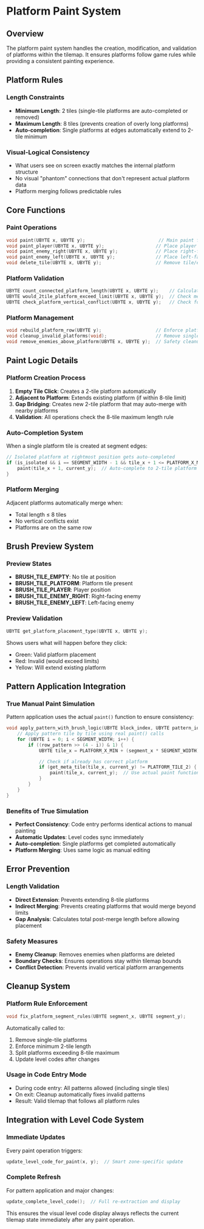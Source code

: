 # Platform Paint System

## Overview

The platform paint system handles the creation, modification, and validation of platforms within the tilemap. It ensures platforms follow game rules while providing a consistent painting experience.

## Platform Rules

### Length Constraints

- **Minimum Length**: 2 tiles (single-tile platforms are auto-completed or removed)
- **Maximum Length**: 8 tiles (prevents creation of overly long platforms)
- **Auto-completion**: Single platforms at edges automatically extend to 2-tile minimum

### Visual-Logical Consistency

- What users see on screen exactly matches the internal platform structure
- No visual "phantom" connections that don't represent actual platform data
- Platform merging follows predictable rules

## Core Functions

### Paint Operations

```c
void paint(UBYTE x, UBYTE y);                           // Main paint function
void paint_player(UBYTE x, UBYTE y);                   // Place player
void paint_enemy_right(UBYTE x, UBYTE y);              // Place right-facing enemy
void paint_enemy_left(UBYTE x, UBYTE y);               // Place left-facing enemy
void delete_tile(UBYTE x, UBYTE y);                    // Remove tile/entity
```

### Platform Validation

```c
UBYTE count_connected_platform_length(UBYTE x, UBYTE y);    // Calculate total platform length
UBYTE would_2tile_platform_exceed_limit(UBYTE x, UBYTE y);  // Check merge limits
UBYTE check_platform_vertical_conflict(UBYTE x, UBYTE y);   // Check for conflicts
```

### Platform Management

```c
void rebuild_platform_row(UBYTE y);                    // Enforce platform rules
void cleanup_invalid_platforms(void);                  // Remove single-tile platforms
void remove_enemies_above_platform(UBYTE x, UBYTE y);  // Safety cleanup
```

## Paint Logic Details

### Platform Creation Process

1. **Empty Tile Click**: Creates a 2-tile platform automatically
2. **Adjacent to Platform**: Extends existing platform (if within 8-tile limit)
3. **Gap Bridging**: Creates new 2-tile platform that may auto-merge with nearby platforms
4. **Validation**: All operations check the 8-tile maximum length rule

### Auto-Completion System

When a single platform tile is created at segment edges:

```c
// Isolated platform at rightmost position gets auto-completed
if (is_isolated && i == SEGMENT_WIDTH - 1 && tile_x + 1 <= PLATFORM_X_MAX) {
    paint(tile_x + 1, current_y);  // Auto-complete to 2-tile platform
}
```

### Platform Merging

Adjacent platforms automatically merge when:

- Total length ≤ 8 tiles
- No vertical conflicts exist
- Platforms are on the same row

## Brush Preview System

### Preview States

- **BRUSH_TILE_EMPTY**: No tile at position
- **BRUSH_TILE_PLATFORM**: Platform tile present
- **BRUSH_TILE_PLAYER**: Player position
- **BRUSH_TILE_ENEMY_RIGHT**: Right-facing enemy
- **BRUSH_TILE_ENEMY_LEFT**: Left-facing enemy

### Preview Validation

```c
UBYTE get_platform_placement_type(UBYTE x, UBYTE y);
```

Shows users what will happen before they click:

- Green: Valid platform placement
- Red: Invalid (would exceed limits)
- Yellow: Will extend existing platform

## Pattern Application Integration

### True Manual Paint Simulation

Pattern application uses the actual `paint()` function to ensure consistency:

```c
void apply_pattern_with_brush_logic(UBYTE block_index, UBYTE pattern_id) {
    // Apply pattern tile by tile using real paint() calls
    for (UBYTE i = 0; i < SEGMENT_WIDTH; i++) {
        if ((row_pattern >> (4 - i)) & 1) {
            UBYTE tile_x = PLATFORM_X_MIN + (segment_x * SEGMENT_WIDTH) + i;

            // Check if already has correct platform
            if (get_meta_tile(tile_x, current_y) != PLATFORM_TILE_2) {
                paint(tile_x, current_y);  // Use actual paint function
            }
        }
    }
}
```

### Benefits of True Simulation

- **Perfect Consistency**: Code entry performs identical actions to manual painting
- **Automatic Updates**: Level codes sync immediately
- **Auto-completion**: Single platforms get completed automatically
- **Platform Merging**: Uses same logic as manual editing

## Error Prevention

### Length Validation

- **Direct Extension**: Prevents extending 8-tile platforms
- **Indirect Merging**: Prevents creating platforms that would merge beyond limits
- **Gap Analysis**: Calculates total post-merge length before allowing placement

### Safety Measures

- **Enemy Cleanup**: Removes enemies when platforms are deleted
- **Boundary Checks**: Ensures operations stay within tilemap bounds
- **Conflict Detection**: Prevents invalid vertical platform arrangements

## Cleanup System

### Platform Rule Enforcement

```c
void fix_platform_segment_rules(UBYTE segment_x, UBYTE segment_y);
```

Automatically called to:

1. Remove single-tile platforms
2. Enforce minimum 2-tile length
3. Split platforms exceeding 8-tile maximum
4. Update level codes after changes

### Usage in Code Entry Mode

- During code entry: All patterns allowed (including single tiles)
- On exit: Cleanup automatically fixes invalid patterns
- Result: Valid tilemap that follows all platform rules

## Integration with Level Code System

### Immediate Updates

Every paint operation triggers:

```c
update_level_code_for_paint(x, y);  // Smart zone-specific update
```

### Complete Refresh

For pattern application and major changes:

```c
update_complete_level_code();  // Full re-extraction and display
```

This ensures the visual level code display always reflects the current tilemap state immediately after any paint operation.
